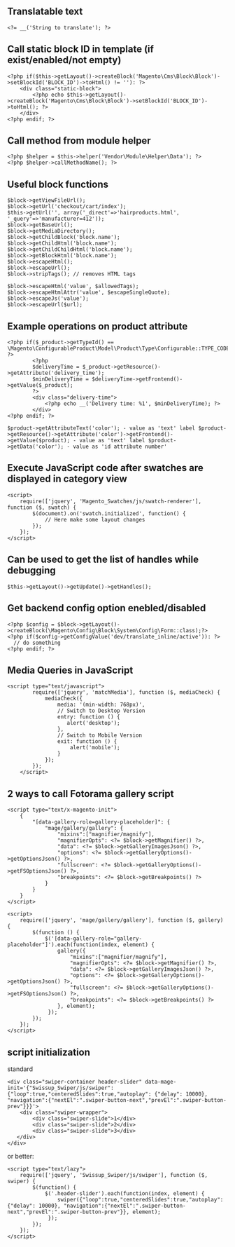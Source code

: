 ## Translatable text
```
<?= __('String to translate'); ?>
```

## Call static block ID in template (if exist/enabled/not empty)
```
<?php if($this->getLayout()->createBlock('Magento\Cms\Block\Block')->setBlockId('BLOCK_ID')->toHtml() != ''): ?>
    <div class="static-block">
        <?php echo $this->getLayout()->createBlock('Magento\Cms\Block\Block')->setBlockId('BLOCK_ID')->toHtml(); ?>
    </div>
<?php endif; ?>
```

## Call method from module helper
```
<?php $helper = $this->helper('Vendor\Module\Helper\Data'); ?>
<?php $helper->callMethodName(); ?>
```

## Useful block functions
```
$block->getViewFileUrl();
$block->getUrl('checkout/cart/index');
$this->getUrl('', array('_direct'=>'hairproducts.html', '_query'=>'manufacturer=412'));
$block->getBaseUrl();
$block->getMediaDirectory();
$block->getChildBlock('block.name');
$block->getChildHtml('block.name');
$block->getChildChildHtml('block.name');
$block->getBlockHtml('block.name');
$block->escapeHtml();
$block->escapeUrl();
$block->stripTags(); // removes HTML tags

$block->escapeHtml('value', $allowedTags);
$block->escapeHtmlAttr('value', $escapeSingleQuote);
$block->escapeJs('value');
$block->escapeUrl($url);
```

## Example operations on product attribute
```
<?php if($_product->getTypeId() == \Magento\ConfigurableProduct\Model\Product\Type\Configurable::TYPE_CODE): ?>
        <?php
        $deliveryTime = $_product->getResource()->getAttribute('delivery_time');
        $minDeliveryTime = $deliveryTime->getFrontend()->getValue($_product);
        ?>
        <div class="delivery-time">
            <?php echo __('Delivery time: %1', $minDeliveryTime); ?>
        </div>
<?php endif; ?>
```
``
$product->getAttributeText('color'); - value as 'text' label
$product->getResource()->getAttribute('color')->getFrontend()->getValue($product); - value as 'text' label
$product->getData('color'); - value as 'id attribute number'
``

## Execute JavaScript code after swatches are displayed in category view
```
<script>
    require(['jquery', 'Magento_Swatches/js/swatch-renderer'], function ($, swatch) {
        $(document).on('swatch.initialized', function() {
            // Here make some layout changes
        });
    });
</script>  
```

## Can be used to get the list of handles while debugging
```
$this->getLayout()->getUpdate()->getHandles();
```

## Get backend config option enebled/disabled
```
<?php $config = $block->getLayout()->createBlock(\Magento\Config\Block\System\Config\Form::class);?>
<?php if($config->getConfigValue('dev/translate_inline/active')): ?>
  // do something
<?php endif; ?>
```

## Media Queries in JavaScript
```
<script type="text/javascript">
        require(['jquery', 'matchMedia'], function ($, mediaCheck) {
            mediaCheck({
                media: '(min-width: 768px)',
                // Switch to Desktop Version
                entry: function () {
                   alert('desktop');
                },
                // Switch to Mobile Version
                exit: function () {
                    alert('mobile');
                }
            });
        });
    </script>
```

## 2 ways to call Fotorama gallery script

```
<script type="text/x-magento-init">
    {
        "[data-gallery-role=gallery-placeholder]": {
            "mage/gallery/gallery": {
                "mixins":["magnifier/magnify"],
                "magnifierOpts": <?= $block->getMagnifier() ?>,
                "data": <?= $block->getGalleryImagesJson() ?>,
                "options": <?= $block->getGalleryOptions()->getOptionsJson() ?>,
                "fullscreen": <?= $block->getGalleryOptions()->getFSOptionsJson() ?>,
                "breakpoints": <?= $block->getBreakpoints() ?>
            }
        }
    }
</script>
```
```
<script>
    require(['jquery', 'mage/gallery/gallery'], function ($, gallery) {
        $(function () {
            $('[data-gallery-role="gallery-placeholder"]').each(function(index, element) {
                gallery({
                    "mixins":["magnifier/magnify"],
                    "magnifierOpts": <?= $block->getMagnifier() ?>,
                    "data": <?= $block->getGalleryImagesJson() ?>,
                    "options": <?= $block->getGalleryOptions()->getOptionsJson() ?>,
                    "fullscreen": <?= $block->getGalleryOptions()->getFSOptionsJson() ?>,
                    "breakpoints": <?= $block->getBreakpoints() ?>
                }, element);
             });
        });
    });
</script>
```

## script initialization
standard
```
<div class="swiper-container header-slider" data-mage-init='{"Swissup_Swiper/js/swiper": {"loop":true,"centeredSlides":true,"autoplay": {"delay": 10000}, "navigation":{"nextEl":".swiper-button-next","prevEl":".swiper-button-prev"}}}'>
    <div class="swiper-wrapper">
        <div class="swiper-slide">1</div>
        <div class="swiper-slide">2</div>
        <div class="swiper-slide">3</div>
   </div>
</div>
```
or better:
```
<script type="text/lazy">
    require(['jquery', 'Swissup_Swiper/js/swiper'], function ($, swiper) {
        $(function() {
            $('.header-slider').each(function(index, element) {
                swiper({"loop":true,"centeredSlides":true,"autoplay": {"delay": 10000}, "navigation":{"nextEl":".swiper-button-next","prevEl":".swiper-button-prev"}}, element);
             });
        });
    });
</script>
```

